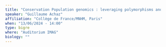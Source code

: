 ```yaml
---
title: "Conservation Population genomics : leveraging polymorphisms and recombination to monitor the size variation of any given species"
speaker: "Guillaume Achaz"
affiliation: "Collège de France/MNHM, Paris"
when: "13/06/2024 - 14:00"
type: bigre
where: "Auditorium IMAG"
biology: ""
---
```

